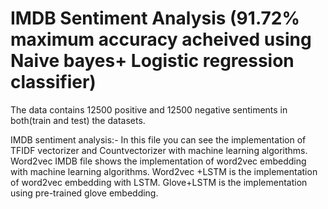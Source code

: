 # IMDB Sentiment Analysis (91.72% maximum accuracy acheived using Naive bayes+ Logistic regression classifier)
The data contains 12500 positive and 12500 negative sentiments in both(train and test) the datasets. 

IMDB sentiment analysis:- In this file you can see the implementation of TFIDF vectorizer and Countvectorizer with machine learning algorithms.
Word2vec IMDB file shows the implementation of word2vec embedding with machine learning algorithms.
Word2vec +LSTM is the implementation of word2vec embedding with LSTM.
Glove+LSTM is the implementation using pre-trained glove embedding.
